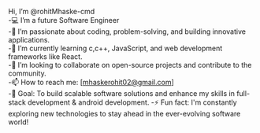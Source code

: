 Hi, I’m @rohitMhaske-cmd  
-💻 I’m a future Software Engineer  
-👀 I’m passionate about coding, problem-solving, and building innovative applications.  
-🌱 I’m currently learning c,c++, JavaScript, and web development frameworks like React.  
-🤝 I’m looking to collaborate on open-source projects and contribute to the community.  
-📫 How to reach me: [mhaskerohit02@gmail.com]  
-🎯 Goal: To build scalable software solutions and enhance my skills in full-stack development & android development.
-⚡ Fun fact: I'm constantly exploring new technologies to stay ahead in the ever-evolving software world!

<!---
rohitMhaske-cmd/rohitMhaske-cmd is a ✨ special ✨ repository because its `README.md` (this file) appears on your GitHub profile.
You can click the Preview link to take a look at your changes.
--->
